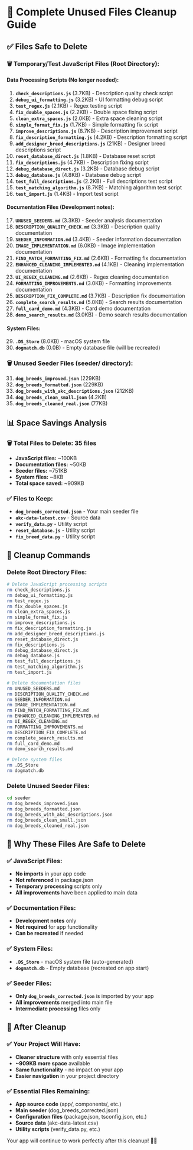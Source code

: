 # 🧹 Complete Unused Files Cleanup Guide

## ✅ **Files Safe to Delete**

### **🗑️ Temporary/Test JavaScript Files (Root Directory):**

#### **Data Processing Scripts (No longer needed):**
1. **`check_descriptions.js`** (3.7KB) - Description quality check script
2. **`debug_ui_formatting.js`** (3.2KB) - UI formatting debug script
3. **`test_regex.js`** (2.1KB) - Regex testing script
4. **`fix_double_spaces.js`** (2.2KB) - Double space fixing script
5. **`clean_extra_spaces.js`** (2.0KB) - Extra space cleaning script
6. **`simple_format_fix.js`** (1.7KB) - Simple formatting fix script
7. **`improve_descriptions.js`** (8.7KB) - Description improvement script
8. **`fix_description_formatting.js`** (4.2KB) - Description formatting script
9. **`add_designer_breed_descriptions.js`** (21KB) - Designer breed descriptions script
10. **`reset_database_direct.js`** (1.8KB) - Database reset script
11. **`fix_descriptions.js`** (4.7KB) - Description fixing script
12. **`debug_database_direct.js`** (3.2KB) - Database debug script
13. **`debug_database.js`** (4.8KB) - Database debug script
14. **`test_full_descriptions.js`** (2.2KB) - Full descriptions test script
15. **`test_matching_algorithm.js`** (8.7KB) - Matching algorithm test script
16. **`test_import.js`** (1.4KB) - Import test script

#### **Documentation Files (Development notes):**
17. **`UNUSED_SEEDERS.md`** (3.3KB) - Seeder analysis documentation
18. **`DESCRIPTION_QUALITY_CHECK.md`** (3.3KB) - Description quality documentation
19. **`SEEDER_INFORMATION.md`** (3.4KB) - Seeder information documentation
20. **`IMAGE_IMPLEMENTATION.md`** (6.0KB) - Image implementation documentation
21. **`FIND_MATCH_FORMATTING_FIX.md`** (2.6KB) - Formatting fix documentation
22. **`ENHANCED_CLEANING_IMPLEMENTED.md`** (4.1KB) - Cleaning implementation documentation
23. **`UI_REGEX_CLEANING.md`** (2.6KB) - Regex cleaning documentation
24. **`FORMATTING_IMPROVEMENTS.md`** (3.0KB) - Formatting improvements documentation
25. **`DESCRIPTION_FIX_COMPLETE.md`** (3.7KB) - Description fix documentation
26. **`complete_search_results.md`** (5.0KB) - Search results documentation
27. **`full_card_demo.md`** (4.3KB) - Card demo documentation
28. **`demo_search_results.md`** (3.0KB) - Demo search results documentation

#### **System Files:**
29. **`.DS_Store`** (8.0KB) - macOS system file
30. **`dogmatch.db`** (0.0B) - Empty database file (will be recreated)

### **🗑️ Unused Seeder Files (seeder/ directory):**
31. **`dog_breeds_improved.json`** (229KB)
32. **`dog_breeds_formatted.json`** (229KB)
33. **`dog_breeds_with_akc_descriptions.json`** (212KB)
34. **`dog_breeds_clean_small.json`** (4.2KB)
35. **`dog_breeds_cleaned_real.json`** (77KB)

## 📊 **Space Savings Analysis**

### **🗑️ Total Files to Delete: 35 files**
- **JavaScript files:** ~100KB
- **Documentation files:** ~50KB
- **Seeder files:** ~751KB
- **System files:** ~8KB
- **Total space saved:** ~909KB

### **✅ Files to Keep:**
- **`dog_breeds_corrected.json`** - Your main seeder file
- **`akc-data-latest.csv`** - Source data
- **`verify_data.py`** - Utility script
- **`reset_database.js`** - Utility script
- **`fix_breed_data.py`** - Utility script

## 🚀 **Cleanup Commands**

### **Delete Root Directory Files:**
```bash
# Delete JavaScript processing scripts
rm check_descriptions.js
rm debug_ui_formatting.js
rm test_regex.js
rm fix_double_spaces.js
rm clean_extra_spaces.js
rm simple_format_fix.js
rm improve_descriptions.js
rm fix_description_formatting.js
rm add_designer_breed_descriptions.js
rm reset_database_direct.js
rm fix_descriptions.js
rm debug_database_direct.js
rm debug_database.js
rm test_full_descriptions.js
rm test_matching_algorithm.js
rm test_import.js

# Delete documentation files
rm UNUSED_SEEDERS.md
rm DESCRIPTION_QUALITY_CHECK.md
rm SEEDER_INFORMATION.md
rm IMAGE_IMPLEMENTATION.md
rm FIND_MATCH_FORMATTING_FIX.md
rm ENHANCED_CLEANING_IMPLEMENTED.md
rm UI_REGEX_CLEANING.md
rm FORMATTING_IMPROVEMENTS.md
rm DESCRIPTION_FIX_COMPLETE.md
rm complete_search_results.md
rm full_card_demo.md
rm demo_search_results.md

# Delete system files
rm .DS_Store
rm dogmatch.db
```

### **Delete Unused Seeder Files:**
```bash
cd seeder
rm dog_breeds_improved.json
rm dog_breeds_formatted.json
rm dog_breeds_with_akc_descriptions.json
rm dog_breeds_clean_small.json
rm dog_breeds_cleaned_real.json
```

## 🎯 **Why These Files Are Safe to Delete**

### **✅ JavaScript Files:**
- **No imports** in your app code
- **Not referenced** in package.json
- **Temporary processing** scripts only
- **All improvements** have been applied to main data

### **✅ Documentation Files:**
- **Development notes** only
- **Not required** for app functionality
- **Can be recreated** if needed

### **✅ System Files:**
- **`.DS_Store`** - macOS system file (auto-generated)
- **`dogmatch.db`** - Empty database (recreated on app start)

### **✅ Seeder Files:**
- **Only `dog_breeds_corrected.json`** is imported by your app
- **All improvements** merged into main file
- **Intermediate processing** files only

## 🎉 **After Cleanup**

### **✅ Your Project Will Have:**
- **Cleaner structure** with only essential files
- **~909KB more space** available
- **Same functionality** - no impact on your app
- **Easier navigation** in your project directory

### **✅ Essential Files Remaining:**
- **App source code** (app/, components/, etc.)
- **Main seeder** (dog_breeds_corrected.json)
- **Configuration files** (package.json, tsconfig.json, etc.)
- **Source data** (akc-data-latest.csv)
- **Utility scripts** (verify_data.py, etc.)

Your app will continue to work perfectly after this cleanup! 🧹✨ 